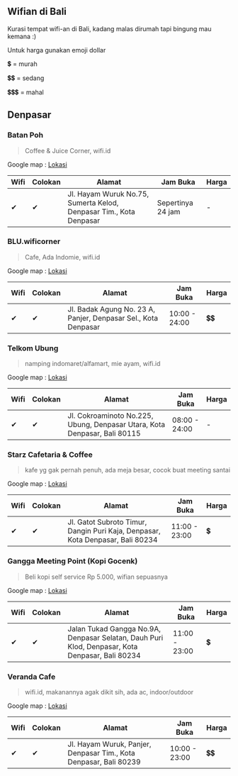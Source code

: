 ## Wifian di Bali
Kurasi tempat wifi-an di Bali, kadang malas dirumah tapi bingung mau kemana :)

Untuk harga gunakan emoji dollar

💲 = murah

💲💲 = sedang

💲💲💲 = mahal

## Denpasar
### Batan Poh
> Coffee & Juice Corner, wifi.id

Google map : [Lokasi](https://goo.gl/maps/254yGvDUXyH2)

Wifi | Colokan | Alamat | Jam Buka | Harga
--- | ------- | ------ | --------- | ----
✔ | ✔ | Jl. Hayam Wuruk No.75, Sumerta Kelod, Denpasar Tim., Kota Denpasar | Sepertinya 24 jam | -

### BLU.wificorner
> Cafe, Ada Indomie, wifi.id

Google map : [Lokasi](https://goo.gl/maps/JyJx9KXARqE2)

Wifi | Colokan | Alamat | Jam Buka | Harga
--- | ------- | ------ | --------- | ----
✔ | ✔ | Jl. Badak Agung No. 23 A, Panjer, Denpasar Sel., Kota Denpasar | 10:00 - 24:00 | 💲💲

### Telkom Ubung
> namping indomaret/alfamart, mie ayam, wifi.id

Google map : [Lokasi](https://goo.gl/4zNVQt)

Wifi | Colokan | Alamat | Jam Buka | Harga
--- | ------- | ------ | --------- | ----
✔ | ✔ | Jl. Cokroaminoto No.225, Ubung, Denpasar Utara, Kota Denpasar, Bali 80115 | 08:00 - 24:00 | -

### Starz Cafetaria & Coffee
> kafe yg gak pernah penuh, ada meja besar, cocok buat meeting santai

Google map : [Lokasi](https://goo.gl/maps/GHnLdcgpziG2)

Wifi | Colokan | Alamat | Jam Buka | Harga
--- | ------- | ------ | --------- | ----
✔ | ✔ | Jl. Gatot Subroto Timur, Dangin Puri Kaja, Denpasar, Kota Denpasar, Bali 80234 | 11:00 - 23:00 | 💲

### Gangga Meeting Point (Kopi Gocenk)
> Beli kopi self service Rp 5.000, wifian sepuasnya

Google map : [Lokasi](https://goo.gl/maps/iytNCtU7daM2)

Wifi | Colokan | Alamat | Jam Buka | Harga
--- | ------- | ------ | --------- | ----
✔ | ✔ | Jalan Tukad Gangga No.9A, Denpasar Selatan, Dauh Puri Klod, Denpasar, Kota Denpasar, Bali 80234 | 11:00 - 23:00 | 💲

### Veranda Cafe
> wifi.id, makanannya agak dikit sih, ada ac, indoor/outdoor

Google map : [Lokasi](https://goo.gl/maps/z2jhcskApV22)

Wifi | Colokan | Alamat | Jam Buka | Harga
--- | ------- | ------ | --------- | ----
✔ | ✔ | Jl. Hayam Wuruk, Panjer, Denpasar Tim., Kota Denpasar, Bali 80239 | 10:00 - 23:00 | 💲💲
